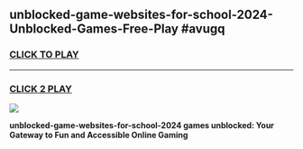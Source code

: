
## unblocked-game-websites-for-school-2024-Unblocked-Games-Free-Play #avugq
<h3>
<a href="https://us.freeplayer.one?title=unblocked-game-websites-for-school-2024&ref=9M">CLICK TO PLAY</a></h3>
<hr>

<h3>
<a href="https://us.freeplayer.one?title=unblocked-game-websites-for-school-2024&ref=9M">CLICK 2 PLAY</a>
  
</h3>

<a href="https://us.freeplayer.one?title=unblocked-game-websites-for-school-2024&ref=9M"><img src="https://clearcache.store/games.png"></a>


**unblocked-game-websites-for-school-2024 games unblocked: Your Gateway to Fun and Accessible Online Gaming**
